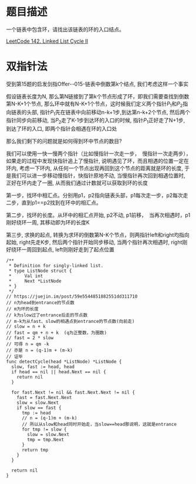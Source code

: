 # 题目描述

一个链表中包含环，请找出该链表的环的入口结点。

[LeetCode 142. Linked List Cycle II](https://leetcode.com/problems/linked-list-cycle-ii)

# 双指针法

受到第15题的启发剑指Offer--015-链表中倒数第k个结点, 我们考虑这样一个事实

假设链表长度为N, 那么第N链接到了第k个节点形成了环，即我们需要查找到倒数第N-K+1个节点, 那么环中就有N-K+1个节点，这时候我们定义两个指针$P_1$和$P_2$指向链表的头部, 指针$P_1$先在链表中向前移动n-k+1步,到达第n-k+2个节点, 然后两个指针同步向前移动, 当$P_2$走了K-1步到达环的入口的时候, 指针$P_1$正好走了N+1步, 到达了环的入口, 即两个指针会相遇在环的入口处

那么我们剩下的问题就是如何得到环中节点的数目?

我们可以使用一快一慢两个指针（比如慢指针一次走一步，　慢指针一次走两步），如果走的过程中发现快指针追上了慢指针, 说明遇见了环，而且相遇的位置一定在环内, 考虑一下环内, 从任何一个节点出现再回到这个节点的距离就是环的长度, 于是我们可以进一步移动慢指针，快指针原地不动, 当慢指针再次回到相遇位置时, 正好在环内走了一圈, 从而我们通过计数就可以获取到环的长度

第一步，找环中相汇点。分别用p1，p2指向链表头部，p1每次走一步，p2每次走二步，直到p1==p2找到在环中的相汇点。

第二步，找环的长度。从环中的相汇点开始, p2不动, p1前移，　当再次相遇时，p1刚好绕环一周, 其移动即为环的长度K

第三步, 求换的起点, 转换为求环的倒数第N-K个节点，则两指针left和right均指向起始, right先走K步, 然后两个指针开始同步移动, 当两个指针再次相遇时, right刚好绕环一周回到起点, left则刚好走到了起点位置

```golang
/**
 * Definition for singly-linked list.
 * type ListNode struct {
 *     Val int
 *     Next *ListNode
 * }
 */
// https://juejin.im/post/59e5544851882551dd311710
// n为head到entrance的节点数
// m为环的长度
// k为slow过了entrance后走的节点数
// m-k为从fast、slow的相遇点到entrance的节点数(向前走)
// slow = n + k
// fast = qm + n + k  (q为正整数，为圈数)
// fast = 2 * slow
// 可得 n = qm -k
// 亦是 n = (q-1)m + (m-k)
// 证毕
func detectCycle(head *ListNode) *ListNode {
  slow, fast := head, head
  if head == nil || head.Next == nil {
    return nil
  }
  
  for fast.Next != nil && fast.Next.Next != nil {
    fast = fast.Next.Next
    slow = slow.Next
    if slow == fast {
      tmp := head
      // n = (q-1)m + (m-k)
      // 所以从slow和head同时开始走，当slow==head那说明，这就是entrance
      for tmp != slow {
        slow = slow.Next
        tmp = tmp.Next
      }
      return tmp
    }
  }
  
  return nil
}
```